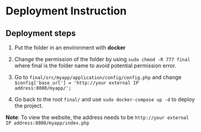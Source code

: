 # Deployment Instruction

## Deployment steps

1. Put the folder in an environment with **docker**

2. Change the permission of the folder by using `sudo chmod -R 777 final` where final is the folder name to avoid potential permission error.

3. Go to `final/src/myapp/application/config/config.php` and change `$config['base_url'] = 'http://your external IP address:8080/myapp/';`

4. Go back to the root `final/` and use `sudo docker-compose up -d`
   to deploy the project.

**Note**: To view the website, the address needs to be `http://your external IP address:8080/myapp/index.php`
